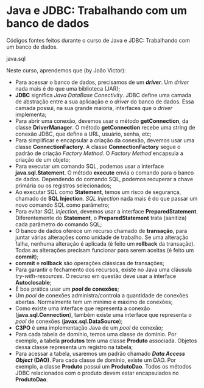 # Java e JDBC: Trabalhando com um banco de dados

Códigos fontes feitos durante o curso de Java e JDBC: Trabalhando com um banco de dados.

java.sql

Neste curso, aprendemos que (by João Victor):
- Para acessar o banco de dados, precisamos de um <b><i>driver</i></b>. Um <i>driver</i> nada mais é do que uma biblioteca (JAR);
- <b>JDBC</b> significa <i>Java DataBase Conectivity</i>. JDBC define uma camada de abstração entre a sua aplicação e o <i>driver</i> do banco de dados. Essa camada possui, na sua grande maioria, interfaces que o <i>driver</i> implementa;
- Para abrir uma conexão, devemos usar o método <b>getConnection</b>, da classe <b>DriverManager</b>. O método <b>getConnection</b> recebe uma string de conexão JDBC, que define a URL, usuário, senha, etc;
- Para simplificar e encapsular a criação da conexão, devemos usar uma classe <b>ConnectionFactory</b>. A classe <b>ConnectionFactory</b> segue o padrão de criação <i>Factory Method</i>. O <i>Factory Method</i> encapsula a criação de um objeto;
- Para executar um comando SQL, podemos usar a interface <b>java.sql.Statement</b>. O método <b>execute</b> envia o comando para o banco de dados. Dependendo do comando SQL, podemos recuperar a chave primária ou os registros selecionados;
- Ao executar SQL como <b>Statement</b>, temos um risco de segurança, chamado de <b>SQL Injection</b>. <i>SQL Injection</i> nada mais é do que passar um novo comando SQL como parâmetro;
- Para evitar <i>SQL Injection</i>, devemos usar a interface <b>PreparedStatement</b>. Diferentemente do <b>Statement</b>, o <b>PreparedStatement</b> trata (sanitiza) cada parâmetro do comando SQL;
- O banco de dados oferece um recurso chamado de <b>transação</b>, para juntar várias alterações como unidade de trabalho. Se uma alteração falha, nenhuma alteração é aplicada (é feito um <b>rollback</b> da transação). Todas as alterações precisam funcionar para serem aceitas (é feito um <b>commit</b>);
- <b>commit</b> e <b>rollback</b> são operações clássicas de transações;
- Para garantir o fechamento dos recursos, existe no Java uma cláusula <i>try-with-resources</i>. O recurso em questão deve usar a interface <b>Autoclosable</b>;
- É boa prática usar um <b><i>pool</i> de conexões</b>;
- Um <i>pool</i> de conexões administra/controla a quantidade de conexões abertas. Normalmente tem um mínimo e máximo de conexões;
- Como existe uma interface que representa a conexão (<b>java.sql.Connection</b>), também existe uma interface que representa o <i>pool</i> de conexões (<b>javax.sql.DataSource</b>);
- <b>C3PO</b> é uma implementação Java de um <i>pool</i> de conexão;
- Para cada tabela de domínio, temos uma classe de domínio. Por exemplo, a tabela <b>produtos</b> tem uma classe <b>Produto</b> associada. Objetos dessa classe representa um registro na tabela;
- Para acessar a tabela, usaremos um padrão chamado <b><i>Data Access Object</i> (DAO)</b>. Para cada classe de domínio, existe um DAO. Por exemplo, a classe <b>Produto</b> possui um <b>ProdutoDao</b>. Todos os métodos JDBC relacionados com o produto devem estar encapsulados no <b>ProdutoDao</b>.
